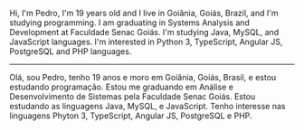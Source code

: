 Hi, I'm Pedro, I'm 19 years old and I live in Goiânia, Goiás, Brazil, and I'm studying programming. 
I am graduating in Systems Analysis and Development at Faculdade Senac Goiás.
I'm studying Java, MySQL, and JavaScript languages.
I'm interested in Python 3, TypeScript, Angular JS, PostgreSQL and PHP languages.

-------

Olá, sou Pedro, tenho 19 anos e moro em Goiânia, Goiás, Brasil, e estou estudando programação. 
Estou me graduando em Análise e Desenvolvimento de Sistemas pela Faculdade Senac Goiás.
Estou estudando as linguagens Java, MySQL, e JavaScript.
Tenho interesse nas linguagens Phyton 3, TypeScript, Angular JS, PostgreSQL e PHP.

